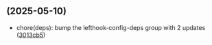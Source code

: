 ##  (2025-05-10)

* chore(deps): bump the lefthook-config-deps group with 2 updates ([3013cb5](https://github.com/exile-watch/splinters/commit/3013cb5))



